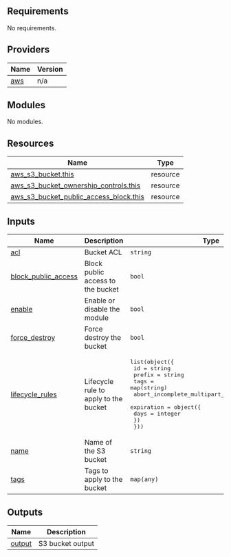 ## Requirements

No requirements.

## Providers

| Name | Version |
|------|---------|
| <a name="provider_aws"></a> [aws](#provider\_aws) | n/a |

## Modules

No modules.

## Resources

| Name | Type |
|------|------|
| [aws_s3_bucket.this](https://registry.terraform.io/providers/hashicorp/aws/latest/docs/resources/s3_bucket) | resource |
| [aws_s3_bucket_ownership_controls.this](https://registry.terraform.io/providers/hashicorp/aws/latest/docs/resources/s3_bucket_ownership_controls) | resource |
| [aws_s3_bucket_public_access_block.this](https://registry.terraform.io/providers/hashicorp/aws/latest/docs/resources/s3_bucket_public_access_block) | resource |

## Inputs

| Name | Description | Type | Default | Required |
|------|-------------|------|---------|:--------:|
| <a name="input_acl"></a> [acl](#input\_acl) | Bucket ACL | `string` | `"private"` | no |
| <a name="input_block_public_access"></a> [block\_public\_access](#input\_block\_public\_access) | Block public access to the bucket | `bool` | `true` | no |
| <a name="input_enable"></a> [enable](#input\_enable) | Enable or disable the module | `bool` | `true` | no |
| <a name="input_force_destroy"></a> [force\_destroy](#input\_force\_destroy) | Force destroy the bucket | `bool` | `false` | no |
| <a name="input_lifecycle_rules"></a> [lifecycle\_rules](#input\_lifecycle\_rules) | Lifecycle rule to apply to the bucket | <pre>list(object({<br>    id                                     = string<br>    prefix                                 = string<br>    tags                                   = map(string)<br>    abort_incomplete_multipart_upload_days = number<br>    expiration = object({<br>      days = integer<br>    })<br>  }))</pre> | `[]` | no |
| <a name="input_name"></a> [name](#input\_name) | Name of the S3 bucket | `string` | n/a | yes |
| <a name="input_tags"></a> [tags](#input\_tags) | Tags to apply to the bucket | `map(any)` | `{}` | no |

## Outputs

| Name | Description |
|------|-------------|
| <a name="output_output"></a> [output](#output\_output) | S3 bucket output |

